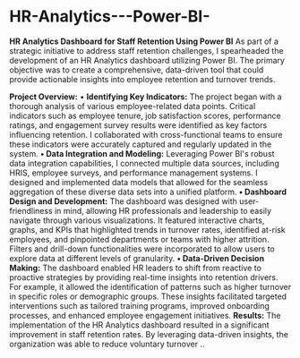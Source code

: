 # HR-Analytics---Power-BI-
**HR Analytics Dashboard for Staff Retention Using Power BI**
As part of a strategic initiative to address staff retention challenges, I spearheaded the development of an HR Analytics dashboard utilizing Power BI. The primary objective was to create a comprehensive, data-driven tool that could provide actionable insights into employee retention and turnover trends.


**Project Overview:**
•	**Identifying Key Indicators:** The project began with a thorough analysis of various employee-related data points. Critical indicators such as employee tenure, job satisfaction scores, performance ratings, and engagement survey results were identified as key factors influencing retention. I collaborated with cross-functional teams to ensure these indicators were accurately captured and regularly updated in the system.
**•	Data Integration and Modeling:** Leveraging Power BI's robust data integration capabilities, I connected multiple data sources, including HRIS, employee surveys, and performance management systems. I designed and implemented data models that allowed for the seamless aggregation of these diverse data sets into a unified platform.
**•	Dashboard Design and Development:** The dashboard was designed with user-friendliness in mind, allowing HR professionals and leadership to easily navigate through various visualizations. It featured interactive charts, graphs, and KPIs that highlighted trends in turnover rates, identified at-risk employees, and pinpointed departments or teams with higher attrition. Filters and drill-down functionalities were incorporated to allow users to explore data at different levels of granularity.
**•	Data-Driven Decision Making:** The dashboard enabled HR leaders to shift from reactive to proactive strategies by providing real-time insights into retention drivers. For example, it allowed the identification of patterns such as higher turnover in specific roles or demographic groups. These insights facilitated targeted interventions such as tailored training programs, improved onboarding processes, and enhanced employee engagement initiatives.
**Results:**
The implementation of the HR Analytics dashboard resulted in a significant improvement in staff retention rates. By leveraging data-driven insights, the organization was able to reduce voluntary turnover ..

